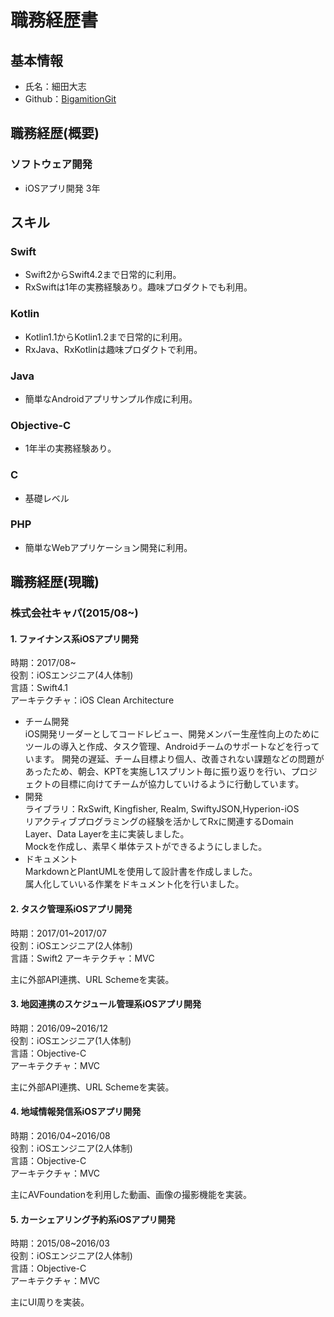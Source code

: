 # 職務経歴書

## 基本情報

- 氏名：細田大志
- Github：[BigamitionGit](https://github.com/BigamitionGit)

## 職務経歴(概要)

### ソフトウェア開発
- iOSアプリ開発 3年

## スキル

### Swift
- Swift2からSwift4.2まで日常的に利用。
- RxSwiftは1年の実務経験あり。趣味プロダクトでも利用。

### Kotlin
- Kotlin1.1からKotlin1.2まで日常的に利用。
- RxJava、RxKotlinは趣味プロダクトで利用。

### Java
- 簡単なAndroidアプリサンプル作成に利用。

### Objective-C
- 1年半の実務経験あり。

### C
- 基礎レベル

### PHP
- 簡単なWebアプリケーション開発に利用。

## 職務経歴(現職)
### 株式会社キャパ(2015/08~)

#### 1. ファイナンス系iOSアプリ開発
時期：2017/08~  
役割：iOSエンジニア(4人体制)  
言語：Swift4.1  
アーキテクチャ：iOS Clean Architecture  

- チーム開発  
  iOS開発リーダーとしてコードレビュー、開発メンバー生産性向上のためにツールの導入と作成、タスク管理、Androidチームのサポートなどを行っています。
  開発の遅延、チーム目標より個人、改善されない課題などの問題があったため、朝会、KPTを実施し1スプリント毎に振り返りを行い、プロジェクトの目標に向けてチームが協力していけるように行動しています。
- 開発  
  ライブラリ：RxSwift, Kingfisher, Realm, SwiftyJSON,Hyperion-iOS  
  リアクティブプログラミングの経験を活かしてRxに関連するDomain Layer、Data Layerを主に実装しました。  
  Mockを作成し、素早く単体テストができるようにしました。  
- ドキュメント  
  MarkdownとPlantUMLを使用して設計書を作成しました。  
  属人化していいる作業をドキュメント化を行いました。

#### 2. タスク管理系iOSアプリ開発
時期：2017/01~2017/07  
役割：iOSエンジニア(2人体制)  
言語：Swift2
アーキテクチャ：MVC

主に外部API連携、URL Schemeを実装。  

#### 3. 地図連携のスケジュール管理系iOSアプリ開発
時期：2016/09~2016/12  
役割：iOSエンジニア(1人体制)  
言語：Objective-C  
アーキテクチャ：MVC

主に外部API連携、URL Schemeを実装。

#### 4. 地域情報発信系iOSアプリ開発
時期：2016/04~2016/08  
役割：iOSエンジニア(2人体制)  
言語：Objective-C  
アーキテクチャ：MVC  

主にAVFoundationを利用した動画、画像の撮影機能を実装。

#### 5. カーシェアリング予約系iOSアプリ開発
時期：2015/08~2016/03  
役割：iOSエンジニア(2人体制)  
言語：Objective-C  
アーキテクチャ：MVC  

主にUI周りを実装。  

